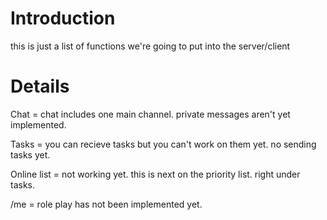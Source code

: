 # Introduction #

this is just a list of functions we're going to put into the server/client


# Details #

Chat = chat includes one main channel. private messages aren't yet implemented.

Tasks = you can recieve tasks but you can't work on them yet. no sending tasks yet.

Online list = not working yet. this is next on the priority list. right under tasks.

/me = role play has not been implemented yet.